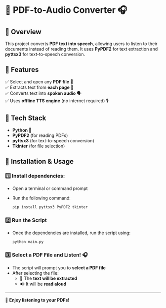 # 📄 PDF-to-Audio Converter 🎧  

## 🔹 Overview  
This project converts **PDF text into speech**, allowing users to listen to their documents instead of reading them. It uses **PyPDF2** for text extraction and **pyttsx3** for text-to-speech conversion.  

## 🔹 Features  
✅ Select and open any **PDF file** 📂  
✅ Extracts text from **each page** 📝  
✅ Converts text into **spoken audio** 🗣️  
✅ Uses **offline TTS engine** (no internet required) 🎙️  

## 🔹 Tech Stack  
- **Python 🐍**  
- **PyPDF2** (for reading PDFs)  
- **pyttsx3** (for text-to-speech conversion)  
- **Tkinter** (for file selection)  

## 🔹 Installation & Usage   

### 1️⃣ **Install dependencies:**  
- Open a terminal or command prompt  
- Run the following command:  

  ```bash
  pip install pyttsx3 PyPDF2 tkinter


### 2️⃣ **Run the Script**  
- Once the dependencies are installed, run the script using:  

  ```bash
  python main.py


### 3️⃣ **Select a PDF File and Listen!** 🎧  
- The script will prompt you to **select a PDF file**  
- After selecting the file:  
  - 📖 The **text will be extracted**  
  - 🔊 It will be **read aloud**
    
---

🎉 **Enjoy listening to your PDFs!**  




